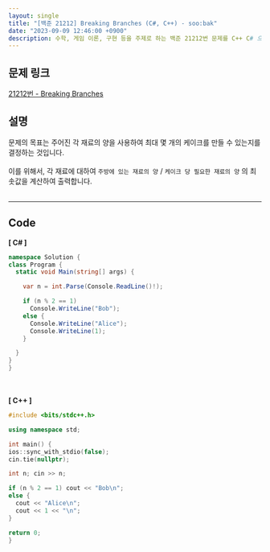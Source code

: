 ```yaml
---
layout: single
title: "[백준 21212] Breaking Branches (C#, C++) - soo:bak"
date: "2023-09-09 12:46:00 +0900"
description: 수학, 게임 이론, 구현 등을 주제로 하는 백준 21212번 문제를 C++ C# 으로 풀이 및 해설
---
```


## 문제 링크
  [21212번 - Breaking Branches](https://www.acmicpc.net/problem/21212)

## 설명
문제의 목표는 주어진 각 재료의 양을 사용하여 최대 몇 개의 케이크를 만들 수 있는지를 결정하는 것입니다. <br>
<br>
이를 위해서, 각 재료에 대하여 `주방에 있는 재료의 양` / `케이크 당 필요한 재료의 양` 의 최솟값을 계산하여 출력합니다. <br>
<br>
- - -

## Code
<b>[ C# ] </b>
<br>

  ```c#
namespace Solution {
  class Program {
    static void Main(string[] args) {

      var n = int.Parse(Console.ReadLine()!);

      if (n % 2 == 1)
        Console.WriteLine("Bob");
      else {
        Console.WriteLine("Alice");
        Console.WriteLine(1);
      }

    }
  }
}
  ```
<br><br>
<b>[ C++ ] </b>
<br>

  ```c++
#include <bits/stdc++.h>

using namespace std;

int main() {
  ios::sync_with_stdio(false);
  cin.tie(nullptr);

  int n; cin >> n;

  if (n % 2 == 1) cout << "Bob\n";
  else {
    cout << "Alice\n";
    cout << 1 << "\n";
  }

  return 0;
}
  ```
